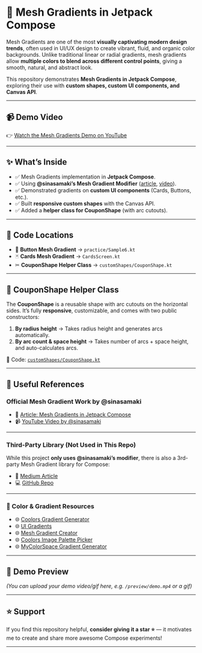 # 🌈 Mesh Gradients in Jetpack Compose

Mesh Gradients are one of the most **visually captivating modern design trends**, often used in UI/UX design to create vibrant, fluid, and organic color backgrounds. Unlike traditional linear or radial gradients, mesh gradients allow **multiple colors to blend across different control points**, giving a smooth, natural, and abstract look.

This repository demonstrates **Mesh Gradients in Jetpack Compose**, exploring their use with **custom shapes, custom UI components, and Canvas API**.

---

## 📹 Demo Video

👉 [Watch the Mesh Gradients Demo on YouTube](https://youtu.be/C7iq8m2dQOo?si=n-EicltONHEyz0hD)

---

## ✨ What’s Inside

* ✅ Mesh Gradients implementation in **Jetpack Compose**.
* ✅ Using **@sinasamaki’s Mesh Gradient Modifier** ([article](https://www.sinasamaki.com/mesh-gradients-in-jetpack-compose/), [video](https://youtu.be/C7iq8m2dQOo?si=n-EicltONHEyz0hD)).
* ✅ Demonstrated gradients on **custom UI components** (Cards, Buttons, etc.).
* ✅ Built **responsive custom shapes** with the Canvas API.
* ✅ Added a **helper class for CouponShape** (with arc cutouts).

---

## 📂 Code Locations

* 🔘 **Button Mesh Gradient** → `practice/Sample6.kt`
* 🃏 **Cards Mesh Gradient** → `CardsScreen.kt`
* ✂ **CouponShape Helper Class** → `customShapes/CouponShape.kt`

---

## 🧩 CouponShape Helper Class

The **CouponShape** is a reusable shape with arc cutouts on the horizontal sides.
It’s fully **responsive**, customizable, and comes with two public constructors:

1. **By radius height** → Takes radius height and generates arcs automatically.
2. **By arc count & space height** → Takes number of arcs + space height, and auto-calculates arcs.

📌 Code: [`customShapes/CouponShape.kt`](customShapes/CouponShape.kt)

---

## 🔗 Useful References

### Official Mesh Gradient Work by @sinasamaki

* 📄 [Article: Mesh Gradients in Jetpack Compose](https://www.sinasamaki.com/mesh-gradients-in-jetpack-compose/)
* 📹 [YouTube Video by @sinasamaki](https://youtu.be/C7iq8m2dQOo?si=n-EicltONHEyz0hD)

---

### Third-Party Library (Not Used in This Repo)

While this project **only uses @sinasamaki’s modifier**, there is also a 3rd-party Mesh Gradient library for Compose:

* 📄 [Medium Article](https://proandroiddev.com/compose-mesh-gradient-apple-swiftui-like-mesh-gradients-for-jetpack-compose-a9f48177c4f7)
* 💻 [GitHub Repo](https://github.com/om252345/composemeshgradient)

---

### 🎨 Color & Gradient Resources

* 🌐 [Coolors Gradient Generator](https://coolors.co/gradients)
* 🌐 [UI Gradients](https://uigradients.com/)
* 🌐 [Mesh Gradient Creator](https://meshgradient.com/)
* 🌐 [Coolors Image Palette Picker](https://coolors.co/image-picker)
* 🌐 [MyColorSpace Gradient Generator](https://mycolor.space/?hex=%23845EC2&sub=1)

---

## 🎥 Demo Preview

*(You can upload your demo video/gif here, e.g. `/preview/demo.mp4` or a gif)*

---

## ⭐ Support

If you find this repository helpful, **consider giving it a star ⭐** — it motivates me to create and share more awesome Compose experiments!

---

